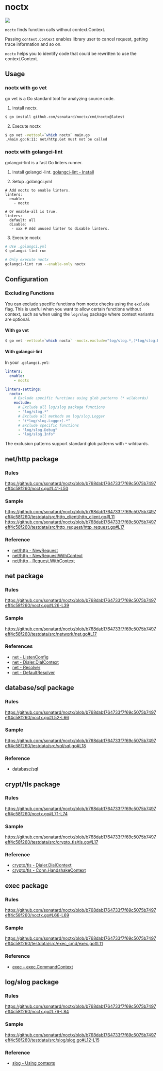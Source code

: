 # noctx

![](https://github.com/sonatard/noctx/workflows/CI/badge.svg)

`noctx` finds function calls without context.Context.

Passing `context.Context` enables library user to cancel request, getting trace information and so on.

`noctx` helps you to identify code that could be rewritten to use the context.Context.

## Usage

### noctx with go vet

go vet is a Go standard tool for analyzing source code.

1. Install noctx.
```sh
$ go install github.com/sonatard/noctx/cmd/noctx@latest
```

2. Execute noctx
```sh
$ go vet -vettool=`which noctx` main.go
./main.go:6:11: net/http.Get must not be called
```

### noctx with golangci-lint

golangci-lint is a fast Go linters runner.

1. Install golangci-lint.
[golangci-lint - Install](https://golangci-lint.run/usage/install/)

2. Setup .golangci.yml
```yaml:
# Add noctx to enable linters.
linters:
  enable:
    - noctx

# Or enable-all is true.
linters:
  default: all
  disable:
   - xxx # Add unused linter to disable linters.
```

3. Execute noctx
```sh
# Use .golangci.yml
$ golangci-lint run

# Only execute noctx
golangci-lint run --enable-only noctx
```

## Configuration

### Excluding Functions

You can exclude specific functions from noctx checks using the `exclude` flag. This is useful when you want to allow certain functions without context, such as when using the `log/slog` package where context variants are optional.

#### With go vet

```sh
$ go vet -vettool=`which noctx` -noctx.exclude="log/slog.*,(*log/slog.Logger).*" ./...
```

#### With golangci-lint

In your `.golangci.yml`:

```yaml
linters:
  enable:
    - noctx

linters-settings:
  noctx:
    # Exclude specific functions using glob patterns (* wildcards)
    exclude:
      # Exclude all log/slog package functions
      - "log/slog.*"
      # Exclude all methods on log/slog.Logger
      - "(*log/slog.Logger).*"
      # Exclude specific functions
      - "log/slog.Debug"
      - "log/slog.Info"
```

The exclusion patterns support standard glob patterns with `*` wildcards.

## net/http package
### Rules
https://github.com/sonatard/noctx/blob/b768dab1764733f7f69c5075b7497eff4c58f260/noctx.go#L41-L50

### Sample
https://github.com/sonatard/noctx/blob/b768dab1764733f7f69c5075b7497eff4c58f260/testdata/src/http_client/http_client.go#L11
https://github.com/sonatard/noctx/blob/b768dab1764733f7f69c5075b7497eff4c58f260/testdata/src/http_request/http_request.go#L17

### Reference
- [net/http - NewRequest](https://pkg.go.dev/net/http#NewRequest)
- [net/http - NewRequestWithContext](https://pkg.go.dev/net/http#NewRequestWithContext)
- [net/http - Request.WithContext](https://pkg.go.dev/net/http#Request.WithContext)

## net package

### Rules
https://github.com/sonatard/noctx/blob/b768dab1764733f7f69c5075b7497eff4c58f260/noctx.go#L26-L39

### Sample
https://github.com/sonatard/noctx/blob/b768dab1764733f7f69c5075b7497eff4c58f260/testdata/src/network/net.go#L17

### References
- [net - ListenConfig](https://pkg.go.dev/net#ListenConfig)
- [net - Dialer.DialContext](https://pkg.go.dev/net#Dialer.DialContext)
- [net - Resolver](https://pkg.go.dev/net#Resolver)
- [net - DefaultResolver](https://pkg.go.dev/net#DefaultResolver)

## database/sql package
### Rules
https://github.com/sonatard/noctx/blob/b768dab1764733f7f69c5075b7497eff4c58f260/noctx.go#L52-L66

### Sample
https://github.com/sonatard/noctx/blob/b768dab1764733f7f69c5075b7497eff4c58f260/testdata/src/sql/sql.go#L18

### Reference
- [database/sql](https://pkg.go.dev/database/sql)

## crypt/tls package
### Rules
https://github.com/sonatard/noctx/blob/b768dab1764733f7f69c5075b7497eff4c58f260/noctx.go#L71-L74

### Sample
https://github.com/sonatard/noctx/blob/b768dab1764733f7f69c5075b7497eff4c58f260/testdata/src/crypto_tls/tls.go#L17

### Reference
- [crypto/tls - Dialer.DialContext](https://pkg.go.dev/crypto/tls#Dialer.DialContext)
- [crypto/tls - Conn.HandshakeContext](https://pkg.go.dev/crypto/tls#Conn.HandshakeContext)

## exec package
### Rules
https://github.com/sonatard/noctx/blob/b768dab1764733f7f69c5075b7497eff4c58f260/noctx.go#L68-L69

### Sample
https://github.com/sonatard/noctx/blob/b768dab1764733f7f69c5075b7497eff4c58f260/testdata/src/exec_cmd/exec.go#L11

### Reference
- [exec - exec.CommandContext](https://pkg.go.dev/exec#CommandContext)

## log/slog package

### Rules
https://github.com/sonatard/noctx/blob/b768dab1764733f7f69c5075b7497eff4c58f260/noctx.go#L76-L84

### Sample
https://github.com/sonatard/noctx/blob/b768dab1764733f7f69c5075b7497eff4c58f260/testdata/src/slog/slog.go#L12-L15

### Reference
- [slog - Using contexts](https://pkg.go.dev/log/slog#hdr-Contexts)

